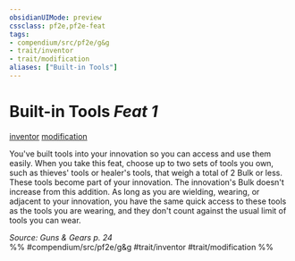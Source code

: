 ```yaml
---
obsidianUIMode: preview
cssclass: pf2e,pf2e-feat
tags:
- compendium/src/pf2e/g&g
- trait/inventor
- trait/modification
aliases: ["Built-in Tools"]
---
```

# Built-in Tools  *Feat 1*  
[inventor](../../Rules/traits/inventor-g-g.md)  [modification](../../Rules/traits/modification-g-g.md)  


You've built tools into your innovation so you can access and use them easily. When you take this feat, choose up to two sets of tools you own, such as thieves' tools or healer's tools, that weigh a total of 2 Bulk or less. These tools become part of your innovation. The innovation's Bulk doesn't increase from this addition. As long as you are wielding, wearing, or adjacent to your innovation, you have the same quick access to these tools as the tools you are wearing, and they don't count against the usual limit of tools you can wear.

*Source: Guns & Gears p. 24*  
%% #compendium/src/pf2e/g&g #trait/inventor #trait/modification %%